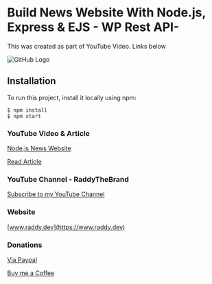 # Build News Website With Node.js, Express & EJS - WP Rest API-

This was created as part of YouTube Video. Links below

![GitHub Logo](https://raddy.dev/wp-content/uploads/2020/09/nodejs-news-website-rest-api_compressed.jpg)

## Installation

To run this project, install it locally using npm:

```
$ npm install
$ npm start
```

### YouTube Video & Article

[Node.js News Website](https://youtu.be/EkQc-8uzxIA)

[Read Article](https://raddy.dev/blog/build-news-website-with-node-js-express-ejs-wp-rest-api/)

### YouTube Channel - RaddyTheBrand

[Subscribe to my YouTube Channel](https://www.youtube.com/channel/UCvXscyQ0cLzPZeNOeXI45Sw?sub_confirmation=1)

### Website

[www.raddy.dev](https://www.raddy.dev)

### Donations

[Via Paypal](https://www.paypal.me/RadoslavAngelov)

[Buy me a Coffee](https://www.buymeacoffee.com/RaddyTheBrand)
